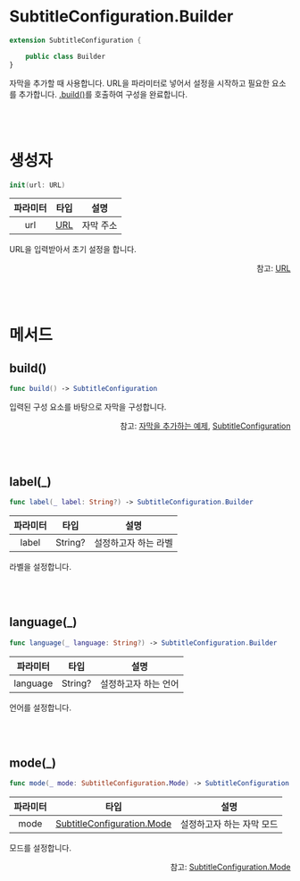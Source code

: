 # SubtitleConfiguration.Builder

```swift
extension SubtitleConfiguration {

    public class Builder
}
```
자막을 추가할 때 사용합니다. URL을 파라미터로 넣어서 설정을 시작하고 필요한 요소를 추가합니다. [.build()](#build)를 호출하여 구성을 완료합니다.

<br><br>
# 생성자

```swift
init(url: URL)
```

|파라미터|타입|설명|
|:--:|:--:|:--:|
|url|[URL](https://developer.apple.com/documentation/foundation/url)|자막 주소|

URL을 입력받아서 초기 설정을 합니다.

<div align="right">
참고: <a href="https://developer.apple.com/documentation/foundation/url">URL</a>
</div>

<br><br>
# 메서드

## build()

```swift
func build() -> SubtitleConfiguration
```

입력된 구성 요소를 바탕으로 자막을 구성합니다.

<div align="right">
참고: <a href="../../how-to-use/home.md#자막을-추가하는-예제">자막을 추가하는 예제</a>, 
<a href="../../struct/subtitle-configuration/home.md">SubtitleConfiguration</a>
</div>

<br><br>
## label(_)

```swift
func label(_ label: String?) -> SubtitleConfiguration.Builder
```

|파라미터|타입|설명|
|:--:|:--:|--|
|label|String?|설정하고자 하는 라벨|

라벨을 설정합니다.

<br><br>
## language(_)

```swift
func language(_ language: String?) -> SubtitleConfiguration.Builder
```

|파라미터|타입|설명|
|:--:|:--:|--|
|language|String?|설정하고자 하는 언어|

언어를 설정합니다.

<br><br>
## mode(_)

```swift
func mode(_ mode: SubtitleConfiguration.Mode) -> SubtitleConfiguration.Builder
```

|파라미터|타입|설명|
|:--:|:--:|--|
|mode|[SubtitleConfiguration.Mode](../../enum/subtitle-configuration-mode/home.md)|설정하고자 하는 자막 모드|

모드를 설정합니다.

<div align="right">
참고: <a href="../../enum/subtitle-configuration-mode/home.md">SubtitleConfiguration.Mode</a>
</div>